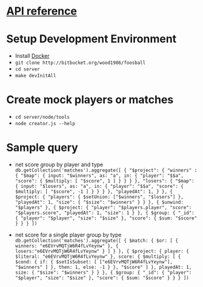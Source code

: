 # [API reference](https://jsapi.apiary.io/previews/foosball/reference)

# Setup Development Environment

-  Install [Docker](https://docs.docker.com/engine/installation/)
- `git clone http://bitbucket.org/wood1986/foosball`
- `cd server`
- `make devInitAll`

# Create mock players or matches

- `cd server/node/tools`
- `node creator.js --help`

# Sample query

- net score group by player and type
`db.getCollection('matches').aggregate([
  {
    "$project": {
      "winners" : {
        "$map": {
          input: "$winners",
          as: "a",
          in: {
            "player": "$$a",
            "score": { $multiply: [ "$score", 1 ] }
          }
        }
      },
      "losers": {
        "$map": {
          input: "$losers",
          as: "a",
          in: {
            "player": "$$a",
            "score": { $multiply: [ "$score", -1 ] }
          }
        }
      },
      "playedAt": 1,
    }
  },
  {
    $project: {
      "players": {
        $setUnion: ["$winners", "$losers"]
      },
      "playedAt": 1,
      "size": { "$size": "$winners" }
    }
  },
  {
    $unwind: "$players"
  },
  {
    $project: {
      "player": "$players.player",
      "score": "$players.score",
      "playedAt": 1,
      "size": 1
    }
  },
  {
    $group: {
      "_id": {
        "player": "$player",
        "size": "$size"
      },
      "score": {
        $sum: "$score"
      }
    }
  }
])`

- net score for a single player group by type
`db.getCollection('matches').aggregate([
  {
    $match: {
      $or: [
        { winners: "e6EVrvMQTjW6R4fLvYeynw" },
        { losers:"e6EVrvMQTjW6R4fLvYeynw" }
      ]
    }
  },
  {
    $project: {
      player: { $literal: "e6EVrvMQTjW6R4fLvYeynw" },
      score: {
         $multiply: [
          {
            $cond: {
              if: { $setIsSubset: [ ["e6EVrvMQTjW6R4fLvYeynw"], "$winners" ] }, then: 1, else: -1
            }
          },
          "$score"
        ]
      },
      playedAt: 1,
      size: { "$size": "$winners" }
    }
  },
  {
    $group: {
      "_id": {
        "player": "$player",
        "size": "$size"
      },
      "score": {
        $sum: "$score"
      }
    }
  }
])`
